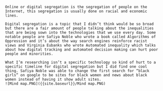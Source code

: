	Online or digital segregation is the segregation of people on the Internet, this segregation is usually done on racial and economic lines. 
	
    Digital segregation is a topic that I didn’t think would be so broad but there are a fair amount of people talking about the inequalities that are being sown into the technologies that we use every day. Some notable people are Safiya Noble who wrote a book called Algorithms of Oppression and it’s about the way search engines reinforce racist views and Virginia Eubanks who wrote Automated inequality which talks about how digital tracking and automated decision making can hurt poor people and minorities.
 	
    What I’m researching isn’t a specific technology so kind of hurt to a specific timeline for digital segregation but I did find one cool thing. Safiya Noble was able to change the first search for “black girls” on google to be sites for black women and news about black women instead of having it show adult sites.
    ![Mind map.PNG]({{site.baseurl}}/Mind map.PNG)

